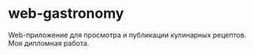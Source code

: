 # web-gastronomy
Web-приложение для просмотра и публикации кулинарных рецептов. Моя дипломная работа.
